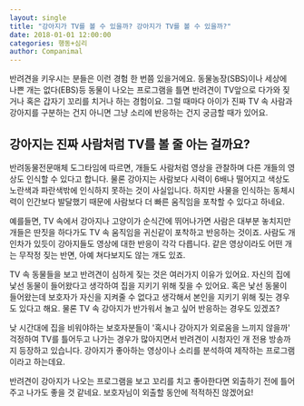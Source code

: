 ```yaml
---
layout: single
title: "강아지가 TV를 볼 수 있을까? 강아지가 TV를 볼 수 있을까?"
date: 2018-01-01 12:00:00
categories: 행동+심리
author: Companimal
---
```


반려견을 키우시는 분들은 이런 경험 한 번쯤 있을거에요. 동물농장(SBS)이나 세상에 나쁜 개는 없다(EBS)등 동물이 나오는 프로그램을 틀면 반려견이 TV앞으로 다가와 짖거나 혹은 갑자기 꼬리를 치거나 하는 경험이요. 그럴 때마다 아이가 진짜 TV 속 사람과 강아지를 구분하는 건지 아니면 그냥 소리에 반응하는 건지 궁금할 때가 있어요.

## 강아지는 진짜 사람처럼 TV를 볼 줄 아는 걸까요?

반려동물전문매체 도그타임에 따르면, 개들도 사람처럼 영상을 관찰하며 다른 개들의 영상도 인식할 수 있다고 합니다. 물론 강아지는 사람보다 시력이 6배나 떨어지고 색상도 노란색과 파란색밖에 인식하지 못하는 것이 사실입니다. 하지만 사물을 인식하는 동체시력이 인간보다 발달했기 때문에 사람보다 더 빠른 움직임을 포착할 수 있다고 하네요.

예를들면, TV 속에서 강아지나 고양이가 순식간에 뛰어나가면 사람은 대부분 놓치지만 개들은 딴짓을 하다가도 TV 속 움직임을 귀신같이 포착하고 반응하는 것이죠. 사람도 개인차가 있듯이 강아지들도 영상에 대한 반응이 각각 다릅니다. 같은 영상이라도 어떤 개는 무작정 짖는 반면, 아예 쳐다보지도 않는 개도 있죠.

TV 속 동물들을 보고 반려견이 심하게 짖는 것은 여러가지 이유가 있어요. 자신의 집에 낯선 동물이 들어왔다고 생각하여 집을 지키기 위해 짖을 수 있어요. 혹은 낯선 동물이 들어왔는데 보호자가 자신을 지켜줄 수 없다고 생각해서 본인을 지키기 위해 짖는 경우도 있다고 해요. 물론 TV 속 강아지가 반가워서 놀고 싶어 반응하는 경우도 있겠죠?

낮 시간대에 집을 비워야하는 보호자분들이 '혹시나 강아지가 외로움을 느끼지 않을까' 걱정하여 TV를 틀어두고 나가는 경우가 많아지면서 반려견이 시청자인 개 전용 방송까지 등장하고 있습니다. 강아지가 좋아하는 영상이나 소리를 분석하여 제작하는 프로그램이라고 하는데요.

반려견이 강아지가 나오는 프로그램을 보고 꼬리를 치고 좋아한다면 외출하기 전에 틀어주고 나가도 좋을 것 같네요. 보호자님이 외출할 동안에 적적하진 않겠어요!
